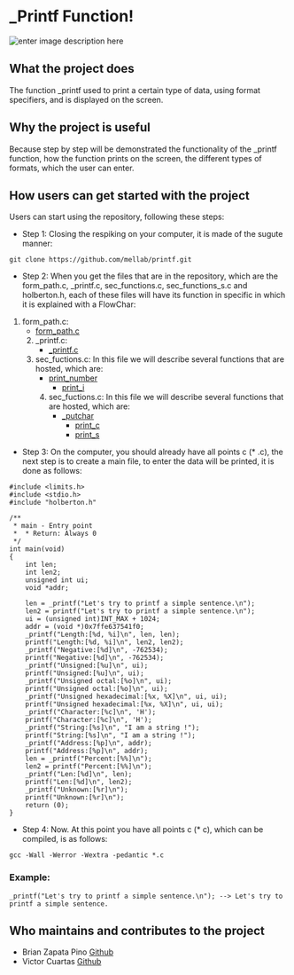 # _Printf Function!
![enter image description here](https://www.holbertonschool.com/holberton-logo.png)

## What the project does
The function _printf used to print a certain type of data, using format specifiers, and is displayed on the screen.



## Why the project is useful
Because step by step will be demonstrated the functionality of the _printf function, how the function prints on the screen, the different types of formats, which the user can enter.

## How users can get started with the project
Users can start using the repository, following these steps:

 - Step 1: Closing the respiking on your computer, it is made of the sugute manner:
 
`git clone https://github.com/mellab/printf.git `
 
 - Step 2: When you get the files that are in the repository, which are the form_path.c,  _printf.c, sec_functions.c, sec_functions_s.c and holberton.h, each of these files will have its function in specific in which it is explained with a FlowChar:
  1. form_path.c:
      - <a href="https://viewer.diagrams.net/?highlight=0000ff&edit=_blank&layers=1&nav=1&title=form_path#R7V1Zl5s4Fv4t8%2BAz6ZxTPgghlsfUku701KQzJ92T5KmObGSbDgYP4CpXfv1IIBYtLlML4ODKUkFCAnSv7ncXXSkTeLHe%2FZrgzerfsU%2FCiWn4uwm8nJimaQGP%2FsNq7nkNQE5Rs0wCv6gDdcXn4AfhlQav3QY%2BSYWGWRyHWbARK%2BdxFJF5JtThJInvxGaLOBTfusFLolR8nuNQrf0S%2BNmqqHVNp67%2FjQTLVflmYPMRr3HZmI8kXWE%2FvmtUwasJvEjiOCuu1rsLEjLqlXT58uH%2BS3j93f719%2F%2Bk%2F8N%2Fnf%2Frz4%2F%2FPSse9v4xXaohJCTKnvzo32%2F%2F3r7fQYiw%2BzX1rz9creOzM1jS5xaHW04xPtrsviQh8SlFeTFOslW8jCMcXtW150m8jXzCXmTQUt3mOo43tBLQyr9Jlt3z6YG3WUyrVtk65Hcr2rJC8QHsrRILD4yft0vjbTInD7SDfBriZEmyB4hTM5mKB4nXJEvuab%2BEhDgLbsWPw3yaLqt2NSvoBefGI5gOFb58ph%2BcKcypSc9Id7cKMvJ5g%2FPx31GRFsm8iKOM8wDQoZ0vQ5ymnGtplsTfKxkRmMJuL4IwvIjDOMlfC31EXN%2BqujXuuOYM2nbFxrZcuyVJRnYNmqqEL%2B%2B6fIpySHK5fN41xJtXrRqSbRnP55R2miCVVUOIUNdSY6tSo23n9CQ1el5Yr7xoPm9QCLMVXrxdxAnVq7TyH3mF8fGv6%2BuJaeM1A6polm4q4jUhbhWvZ9v0MLyJgEWx7j1eByGDid9IeEuyYI41IIjDYBnRwpzyhiR6JKSvDKIlLdl16c98MpxZGnDExF3MdeBoz10yW3QJjggI4KhDR2Bp4NF%2BAXjcjwfCLLiK%2FFc1Rk1rQ%2BSUp3JKx6ju9JjKqTFiZ0n2g%2BYfHFKR2cdhlx8NM9whFVn5lQ9psn9OTET%2F2iEdxfksoVfLLCcgV27FT7Uotd%2BjIV814tM1omULOAsdjUZEGqD1ugJac2yivd97bmGj2s%2BU7LzruyTB940GmziIsrTx5E%2Bsop4U1RNL5etIwZPHtacXxRfUk6IaytPniYo6H6LNltLyHeuZf14wMemzjbebG1xcbW5m9GcBHYYWYfKmvIUER6yzxv6mILJhl3Rq4DAkYbxM8Jo1J0lAx8gQQrz3qb5x0JQLdqSMGgIVNxYLYs%2B1uOE73oyPUIsHbWfyftyAYpgB6HDDBd1Y0noDzRsCJ8guyL7y7uz6G7ueIl663DVuXd6XhYiO92uz0OjFinW3vFT26xqTNJG%2FbvzmJ4ESkDwChB4GJbm9BVD3oKQLdhUQQ42AqASZG4pT8xVO3nB75pcGFNHXNptqbSblgTmunbM%2Fuh6l0bS3wd5373VDjTbYJWAVAdSbdHRY5dkOxLUv2QFW2aJ6QlCDVWafzqQ9uqDofrekhfsChnUmRxcVfR4zBg1Ruwovap%2BPlV%2FA65ONKHdO9EbUzEUW6tKIgraooqCLVGDqKhz5gCQK9J8lBH8fkTaoPNzj0QbqUsAYAQg4LRFoX8iiHwQCaqD3rWJBSdw5MPlxuimSN3J%2F7qikAbkyBMGpCkKlvSJgEOyIAdWizMjloUr4OSgPg5pHZplQ8MoO3nBQA0mTkqSxkHi8%2Fec3kZANSjwq9TXQGEmGRl87nUWoVSPpLqH0fAOKKGPJDnYNmr59M8w4269NflLDCiGZVTZqa1qhzsDrNJw7s7Vt5Q0KXqptFUzEgPxoLCvHlPwM4OksK12IvDtVjk5DGryW0gAH9TRMT412nDQ7TG9YS9dT2MHgZYLOgwm6nKaTRjoDujBezr5qvf7%2F8ijlSiEoZBoalKrWUpowVS64dcCH03AAYWuPwx1Ua0NjdOlWz%2BSHNyw%2FWrmAInShc4NevBhiDegRukByMiw4LWNRDcgydS4hcqZOV64GUm2rj7FCcEqMTDJh5XQyRrJgjsN3%2FMY68P1CgEga%2FMCz%2FFGMwnzFnD4XnTPm0mdRmUnrdJGuWAAlFujSqKGG%2FGZnuR9qBP0bScdJfLPcdFhGbC2V%2BLo1o86Ib6va%2BmSIb2lmfr%2FEV4Oz40UdKE58zxkWdWwV8Uc78S3TFSe%2B4w078U1XtYJGS31btnkMe2jqqzHwseKO7UgLEJqEgV5xhzrtpzP1PSACD%2FIGn%2FquQuk%2BE42r5OJvjTv6ROPJsTjMw8ZZoQEH4ViV5l1ndn9r3hsozZtHk44%2FzlF96J6A7OZNta0D%2F6JbPKq2ZiTxnKQtohwzPP%2B%2BzBn%2FxzYLg6gENzn6gdhvbbw2%2FzUpNo016otfXUZFkBjHdWzN0qtOS3WWSkiR%2B4S0lLTYVy3%2BDaalSjU5rhDt81eIeFdlB5u03VwWiwIrea%2BaN4%2FfxOKJL0L8RIL9u1g8%2FZd1uo2Fk%2FlUkiCBIWVBIqB6t%2F3mQHpqpsRY%2FStgQDGoZiNToX6vDhY0nGMyGGsTcSCD0WtvML4EOj8aVE1pEZvixcOgKndAxsMo7EnxF6l9VyCsmr%2FBOOFX0nG2pQJAr4lS0DBPCH7LwR5LfAsaal7UWKmPTEsgPtSEt%2FolPlCDi19WAaWUaeSaLD%2BM1A%2ByII7GyZIz2eLWLLBqXekOedIiUVA8hcYU2VBGQta7JTvJdroI4zu2Az2b4iiKM8y4edM83CYkC8bJEM9I%2BIlSPWc3vEyK0RbMIcnVLSl41Omaqya7Q3cijd1VZgcsGds2%2F4mEs%2FiuaRrmFfTGKk6CH3GU4TA34vx37AhfJh3siLZgrvCsPvX1SedM0ELjsJGeQsKafcb7j3BVmX6AyWXdM%2F39KmmiPL5E9veLgSr%2Bvho4gFLgxxGf80JxA9MU175RD0EAWM7yo0adhD%2BHFs%2BA2%2BmRN5Ja0IT4tLDUmVbQ7EP6WWFpz5E4Azu%2BlQQ89ZiufsAM2HsMlkeDmTTFgXzI2x40eznEUXdrnbbtCaHqDvRse5ot9gydkBaQFgqgodvVpRN2x%2BqMQ4%2FcRvRT6IGpaQuqYAo8eEAd5KXeDd5SPp58bFpPSsKQlISM7W2VBEAHtE3nSkINi56WknAMMRptlRQZTkmUb3tVEnkXFwCRQ0BV4w%2FJegcMauHL9aUjpvkxyg01YTjPURQQAElTHKeiKGXkyato%2FSgKTz43U56UbRWFJ7klltGzooCqf1x8IMtkuNngbPWGaoqU1TCoof%2B8bR7dkbdim355zlm%2Bf%2B4if95NGOTd9Glno1AyVQJRFe7Q2LlVZPSZWoYW6%2F8prOB%2F%2FR%2Buwav%2FAw%3D%3D">form_path.c</a>
      2.  _printf.c:
      	   - <a href="https://viewer.diagrams.net/?highlight=0000ff&edit=_blank&layers=1&nav=1&title=_prinft#R5Vltb9s2EP41BrIBNSzJku2PTeJ13bIuQ9qm%2BRTQEi1xoUWFouOXX7%2BjSOrFVBwnmWIgdYFGPJJH8Tnec3dUzztbrD9xlCV%2FsQjTnjuI1j3vvOe6o0kA%2F0vBRgmGk6ESxJxESuRUgiuyxVo40NIliXDeGCgYo4JkTWHI0hSHoiFDnLNVc9ic0eaqGYqxJbgKEbWl1yQSiZKO3VEl%2Fx2TODErO8FE9SyQGax3kicoYquayJv2vDPOmFBPi%2FUZphI7g8v15801vbgLPv3xT36Pvp3%2B%2BfXL9w9K2W%2FPmVJugeNUvFj1Zut9Z1scbX98Pb%2B%2Fn4ym%2FpZ8cLUxHxBdasD0ZsXGIIgjAFQ3GRcJi1mK6LSSnnK2TCMs1xlAqxpzwVgGQgeE%2F2IhNvp0oKVgIErEgupetaZcaMdoT%2BxYj8vZkod4zzhPHzzEYyz2wVHZFfwBswUWfAMTOaZIkIfm2yF9MuNyXIU%2BPGgDPMPOnmWLK3hjyx4V2hK6VUIEvspQsf8VuHAT2TlLhYbdgZ2dxhTluTZULji7K71Cji6PuOyeE0rPGGW8WNaLfDyOhuW0Ws%2FYnXlBUJrxUKs9YC7wugapjbvpHWsX1BzkjHR7VfNoLUpqzjwcvN5Sredk8t68pnWXwYFeM34jp2ld3Hl3DPYqWzjeMY0RWLaYMw6BFGSyKSWDL98uLmxOS9hitswP4LMmKc3HIQ7DNlKajf2hPygtY5HNobZ5nJQ8v0FKnm%2BTUklUdVbyu2KlsYU%2Bx2LJU5CdDH4poWgNJYNnQ48diAijNugnwchDQZfQB814MGyD3n3LgGCy3Rr2N5D17uINOIgmqIiSOIXnEPDAgN%2BpRItA%2BvpRdyxIFCmKwjnZolmhSlorYyQVxT78055%2FLnUBK%2BU61neIvut4TfQdx0J%2F2AK%2B2xn4o58iBDiHZrFOcNSAbKexVPO%2FLN%2F44jaDyurEBIYzufUMh%2BoJtdIUpKWZfMw4C3F%2BQJSYofAuLgz691JQkhqX2I0evvzXRmFB8dP5c02ufh06l7dDbZ7v9n3Lvdygjdz8riz6c6S7zsE51nETXjvJekC3OI1OtPMEVMaYGRSOQSyKwGGSAPqekoCh98IkIOgsDtkJ2DSN9uB9SP3%2BwiK8e7x93%2Balt8Xb9Y5BQ3hNxA85ve%2Fr1k2t53ytNReNjWmksN%2FaJNm8qfdV04qWmdc15RlzPUl5R80oXDu5NiyXZyg1PPc5zZbC5Bi5SStMcmxmwBvUJ9l02aYaMm3QR1%2BrBniaklyqQvtUPZb9II4oxZTFHC1kAYA5AYBl1dDsu6w6nqaXNTaX9m0J0hwH7eV1NJrMBp2W18Nmee220bv%2FpnTjP50GNa9U3SbYxpCLdSw%2FtfTnlK3CBHHRR2nKBHgSS2%2FdWlFI8VyeCIpmmF5CaScHgJirzaoKEPPpA1aFYKdF305eOrGt0WqMrnJS186C9gYDTGdsVY8DhQA6EsbJFpJ8RAv2jT7Kb04gD%2BVFOQktC6r78UYgqIWBKig8EgigUXPPtyF5v92yT5jOyA7meL3CJVNsaQoab9Tux0aFen89qzoVlqLy%2FqD6CNAf1H4mGzB6VUyz9IJ90aY2TF%2BjPPr%2B1rLDxmc2eFAaq6NcQvyK023faKiXus04PMxPQpYWcUTSB%2Fz5tV5N9%2Fv91jz%2FfVw%2B7X4KctrqY2fy%2F9w%2FQbP6vquMW30k96b%2FAQ%3D%3D">_printf.c</a>
	   3. sec_fuctions.c: In this file we will describe several functions that are hosted, which are:
	       - <a href="https://viewer.diagrams.net/?highlight=0000ff&edit=_blank&layers=1&nav=1&title=print_number.drawio#R7VrbUuM4EP2aFPAQyvc4j0DCMAM7yxYzy%2FJEybZie5Etj6yQhK9fyZZjK3IuXJLUkOWBklqyLt06p7uldMyLZPqFgCz6AwcQdQwtmHbMQccwen2H%2FeeCWSnQHccsJSGJAyGrBXfxCxRCTUjHcQBzqSPFGNE4k4U%2BTlPoU0kGCMETudsII3nWDIRQEdz5AKnS%2BzigUSl1jV4tv4JxGFUz606%2FbElA1VnsJI9AgCcNkTnsmBcEY1qWkukFRFx5lV7uv87u0c2T8%2BXbX%2Fkv8PP8%2Bsf3v7vlYJev%2BWS%2BBQJT%2Buahh%2Fnj98fzW2A9hVFydZnGD0831dDPAI2FvsRe6axSIAyYPkUVExrhEKcADWvpOcHjNIB8Go3V6j43GGdMqDPhv5DSmTgcYEwxE0U0QaK1nJNPtGCzNRsW%2FXI8Jj5c0U%2BcWApICOkKbdRWZXCAOIGUzNh3BCJA42d5cUCcy3Der9Y9Kwj1v8LKpmKKO7Zgqtij1jZX3SSKKbzLQLH%2FCYOwrNkRTqlQu862dh4ikOfCUDkl%2BGkOCt57fsJ58yhG6AIjTIppzcCGbmDNP2u0uIZnOs7cjJta7RkSCqcNnaqKr1odgUDBQa6oTmo86xVIowaWLe39pmpHjXEQsHFU2LxMvo26V9c%2Fr%2Fu%2FPJteR659O%2BhaO4JNuy3sQ7VFuzp2ZYxVq2zYIu1wZDog4cQU0kJTWhUbNFktwok3ztczmsxRjN4uQRIjzgxXED1DGvughfcAisOUVXxmDUjayY9NGachqzl17Udh%2Fq6l8uHI9aHvt%2FGh59qWrW2RDy1N5sNWQtRaCNH9AEJs34IaRwzT4H%2FXxTQum8rU9u67er8dPb6DzcSntzhm08ytwvApWcWyLHmIko7FV82YemGgeW5QIXFxoJKvlYHOCAGzRreMd8iXL7hva60LXrauxf6G3J8VyhXUx2iu3I1O1vIwQOIAn5M%2FL2l64QY492eErfQxHSceJMfpiXIYGZAzXswI9mG%2BgUPwgP8UFgf0zzFFcQor%2Fljg6xF02vk66PU9bZt8bdoLx81sIYH%2BLklANdVvRwpyzLQ8ndsgZjJ3FDKtWmTDFF%2FTbMyWe8a%2FLECdFrpyEI%2BePMJKRRxVttUQq09wG5oAAQhBhEMCEtYxgyRm6%2BehkNx2WzesddDxFFYXPu8BnAKkt%2FuFJQmj3tvQ6zrbApwaGH9GwG16z2LvE3C6irgDscXylG1ftlDvvKR8EYl8sZakXp618dzG6eNbs7gtkJS7Potzt5TEtRqjfxC4sDfkKHefuFDvtNK5n%2B8WEcFaQEh2eB0ooM4y5l4bKPpOzwTODj23Zezbc%2FcUUzzAXFE3UwOVdarcOHFlxT5AZ6IhiYOghAzM4xfgFUNxY4lkkI1rn3fsAR%2BLoSSvA61tKZ8lIZLyzZ6pKN9q0b2xLd27iu4fWWjsR4AcH3WPTlYGvPtKH7ePCdveNyZarvu%2B48%2BJCVNf8NLVg3hD%2BeYuMaGrMdOnJSRr4Rpr74SkH0Yep1tqkLTi3n9vmZx6jTX3D8dlIsECKU3XTjrV7eORdjBuw%2B4tgKft6aEtwdje04Pqz1VDSC87hvL2V1gpmYb8x0qnI4Qn3Nr0FKQppuzI4fSx%2BdyH4IizIAIeRLeMsXgHJiblZktig2T4DEt%2B22pw5ajcZbc5bXtb2n9lfgeRhydN2ioErCHCJH7BKQWIC9PgjP9KizsW%2FkAX%2B0uea3kFTmP6j6A9Xn7g5VNb1AbTRtNg1qg0LiUH2i74b0nyt8Z0leydr1OmJQNXX4zjNn%2BdMqWBXO1Ua%2FxVrR%2F8VrU4qy39LO3dT0%2BtBqscfuNsl2uSXpvEbXqrA%2FgU8ZLhyg9NhnFqq5z%2FQRETq9a%2FfSwNWf%2BC1Bz%2BBw%3D%3D">print_number</a>
	       	  - <a href="https://viewer.diagrams.net/?highlight=0000ff&edit=_blank&layers=1&nav=1&title=print_i#R3Vhpc9s2EP01mnEyEw0Pk7Q%2BSrKSpnVbe5zGzScNSEIkapCgQejyr8%2BCBC%2BBOuxazTTyWCIeQBxv9%2B0uObCnyeYTR1n8OwsxHVhGuBnY1wPL8kYufEtgWwKm69olEnESKqwB7skzVqCh0CUJcd4ZKBijgmRdMGBpigPRwRDnbN0dtmC0u2qGIqwB9wGiOvpAQhGX6JXlNfgvmERxtbLpjsqeBFWD1UnyGIVs3YLs2cCecsZEeZVspphK8ipeHj5vH%2BjNo%2Fvp17v8Cf01%2Be3LH18%2FlJN9fMkt9RE4TsWrp34c39zd3q2%2FfH2Ix%2F7s6Sn7aHz7oFhYIbpUfKmzim1FIA6BT9VkXMQsYimiswadcLZMQyyXMaDVjLlhLAPQBPAfLMRWOQdaCgZQLBKqess15UI7NjtyYDUuZ0se4APjlMcKxCMsDrDh1lYFOWCWYMG3cB%2FHFAmy6m4OKb%2BM6nEN93Ch6H%2BBlW3NFPewYaHZo2FbUreOicD3GSrOvwYJd5ldsFQo2k042iSiKM%2BVoXLB2WMtCjm69nDZvSCUThllvFjWDh18FV7Wt7V6rizfdt3ajKdabYW5wJsWpzrxVe%2BVUqCKQVVz3dKzguKWlC%2BNf2%2BpXjfRLaUZqcut1TUK0JzJcckmkjF3uKBsHcRg6yFKUybA11g6l%2FcgSqIUBlK8gDNNKPIxvWU5kQMA5uVZJxkjqcB8tgLe846kNI5PNc9eW1iuTr7TQ77rnIn8y5dFLEx9tm4HqwKAjphx8gzqQFSCaTiWuQbwQCqEBJrFSmHIBt4Q8bcSibz%2BJq%2BHjmpdb1pd19tW4xZzAhxgrrA3jHr73VQ35BHDVdjJQU%2BtcCudsPET2%2FY6mjXdHTWW21d3tdPWzkR1%2Bq3FPzRaH8vuTlvGeG1asC7atoYVksn3b393VaeTW%2BGinLBx45rg13u2o3n2isEN4BEc9jYnFys0pySXu4R2xAfWtLyE7%2FfZPHhX%2B1RLCyB%2F0fXlKqgEOC18cSKDBIGCaaw6EhKGZV7HOXlGfjGVUcWZgkBnMnCu5VyQynOVXs4ZdEZda1jW0NGikDnq8WbrXDnANDVr%2Fc8rp%2F0V0QmVk2n0G%2FDNS6dDu2zZ4nOaLWG%2F44HlokTWRKmfy59SLUHBnEulMnzQkRuJuo%2FAfzEHTDeHY190tdYrsiqhA%2B2IUkwZ5PVECqYV8Tt9rVRwtIIjG1w9Vpl6WbZYYDcI%2Bsqy0Bv5hnFGVZqWV8mwCvKeXhyYV05PdXA2WZ5Qm%2F0Esqwero%2Fr0vqRuqy22bJGUMurzGrpMvExvyDvJG4BcYZ5UGGcBVg%2BwRyTjY%2BCx6iw459LQUm6Tz6O%2FOuTj1t81CNUCy8%2F55TV5U6y6xOV21dyn01Uenz9KUVlnSoq54eKytKs8f6iKP8qZclisJZT0Cenri2OZqCOZLAZOtjrk8zI9WzknlMablcads%2FDqGn9p9LQi%2FZZGh7g%2B5R3Nq988fL2fNs7ocj29LLb66Hbfjnd0GzepJZPVM37aHv2HQ%3D%3D">print_i</a>
		   4. sec_fuctions.c: In this file we will describe several functions that are hosted, which are:
		       - <a href="https://viewer.diagrams.net/?highlight=0000ff&edit=_blank&layers=1&nav=1&title=_putchar#R1VfbctowEP0aZtLOhPElNvAYLk0vaZtM2qR9YoQtbDVCcmQZQ76%2BKyTfMCQhDQ%2FlwSMdrW5n96yWjjtarC4ESuKvPMS041jhquOOO47TG%2FjwVcBaA7bvuxqJBAkNVgE35BEb0DJoRkKcNgwl51SSpAkGnDEcyAaGhOB502zOaXPXBEW4BdwEiLbROxLKWKN9p1fhHzGJ4mJn2x%2FokQUqjM1N0hiFPK9B7qTjjgTnUrcWqxGmiryCl7tP6zt6ee9ffL5OH9DP4Zcf325P9WIfDplSXkFgJl%2B99IxdxOfXJL99YLfTWS%2FMBufZqbnrEtHM8GXuKtcFgTgEPk2XCxnziDNEJxU6FDxjIVbbWNCrbC45TwC0AfyDpVyb4ECZ5ADFckHNqN5TbbTls2cubOxSnokAP2FnIlYiEWH5BBv90qsgB8wXWIo1zBOYIkmWzcMhE5dRaVdxDw1D%2FwFedluuuIEDy5Y%2FKrYVdXlMJL5J0Ob%2BOUi4yeycM2lot%2BFqw4iiNDWOSqXg96UolHUZ4Wp4TigdccrFZls39HA%2FPCun1Ub6zsz1%2FdKNL%2FXaEguJVzVO28QXo75RoMlBfdPNa3o2UFyT8pn1757aGSZnz4umya3TdArQnCi7xSpSObc7pzwPYvB1FzHGJcQaZ1M1B1ESMTCkeA53GlI0w%2FSKp0QZACz0XYcJJ0xiMVkC72lDUi2OX%2Bqevb4oWa2R7%2B0g3%2FeORL53WMbCdMbzerLaADAQc0EeQR2IKpCF5%2BqtATxQCiFBy2NaGKqDV0T%2BMiJR7d%2Bq3fVMb7yqDY3Xtc4VFgQ4wMJgb5j19odp25HPOK7AXpz0zA5XKgirOHHtXkOzpYaLJfTxzaz6s7W1kGNti79r1X6O21xW5%2FjWsuBdtK6ZbSST7j%2F%2B9q5e422Fhl6wCuOS4NdHtt%2BK7CWHCRARAs42JSdLNKUkVaeEfiQ6zkg34fs%2BmQbvypiqaQHkL5uxXCSVALNNLA5VkiBQMJ2bgQUJQ%2F2u45Q8otlmKavIMxsCvWHHG6u14ClPzfNyzKTTa3rDcbpeKwvZgx3R7BzrDbDtlrf%2B88ppf0X0gsrJtnY78M1Lp6dOWfOFwDITDLCTXECBdGJrsXQcHy1UiaS%2FgUbtdzulUzzTieABVlXTc8XWDAX30cal3zNJCStksVVJzefYD4JdlVTYG8ws64hCsi2vmZW99mu%2BU0fe0XRktXw3YWHLF4cVva%2BsXN%2Beb9c72%2BK7tyNz9f024e7h9RN0qz%2Bj%2BlGq%2FtK7k78%3D">_putchar</a>
		       	  - <a href="https://viewer.diagrams.net/?highlight=0000ff&edit=_blank&layers=1&nav=1&title=print_c#R5Vlrb9s2FP01BrICMfSwJPtj7Hhdt2xNkG1pPxm0REtsKFGl6Fd%2B%2FS5F6mXJsZPWDpA5gEMeUnyce8%2B9FN2zJ%2FHmI0dp9CcLMO1ZRrDp2dc9y%2FJGLnxLYKsA03VthYScBBqrgHvyhDVoaHRJApw1OgrGqCBpE%2FRZkmBfNDDEOVs3uy0Ybc6aohC3gHsf0Tb6QAIRKXRoeRX%2BGyZhVMxsuiPVEqOis95JFqGArWuQPe3ZE86YUKV4M8FUklfw8vBp%2B0BvHt2Pv99l39E%2F4z%2F%2B%2FuvfSzXYry95pNwCx4l49dCxl14OPqPxZerN7m7Q18n3b3eXjhp6hehS86X3KrYFgTgAPnWVcRGxkCWITit0zNkyCbCcxoBa1eeGsRRAE8BvWIitdg60FAygSMRUt6o55UQ7NjuwYd0vY0vu42f6aY8ViIdYPMPGoLQqyAGzGAu%2Bhec4pkiQVXNxSPtlWParuIeCpv8FVrZbpriHBYuWPSq2JXXriAh8n6J8%2F2uQcJPZBUuEpt2ErY1DirJMGyoTnD2WopC9Sw%2BXzQtC6YRRxvNp7cDBw2BQPlZrGVpz23VLMx5rtRXmAm9qnLaJL1o9rUAdg4a6uq70XPSIalIeGD9uqU43MVuWahmpya3VNArQnMp%2B8SaUMbe%2FoGztR2DrPkoSJsDXWDKTzyBKwgQ6UryAPY0pmmN6yzIiOwDM1V7HKSOJwHy6At6zhqRaHB9rnr22KFmtke90kO86JyLfelnEwnTO1vVglQPQEDFOnkAdiEowCa5krgHclwohfstiShiygjdEfNEikeWvstx3dO16U2u63tYqt5gT4ABzjf3EqLffTduGPGC4Ajs66OkZbqUTVn5im15Ds6a7o0a1fP1UPW3tDGQZu%2BLvG7WPZTeHVTG%2BNSxYF21r3XLJZPuXvzur08itUFADVm5cEvx6z24ngBWDB8AjOKxtRi5WaEZJJlcJ9ZD3rIkqwveHdOb%2FUvpUTQsgf9H05SKo%2BDjJfXEsgwSBA9OVbohJEKi8jjPyhOb5UEYRZ3ICnXHPuZZjQSrPdHo5ZdDZSQCW1XdaUcgcdXizdaoc4L23g9P%2BA9ERByf3TAen5xZZM8WnJF3Ccq96lotieSJK5pn8J5OsFAvJqXOpVMYcEDcUXdop8jTQiSjFlEG6jqUOaoG80VaL8AcPZmSDi7cls33aWiyw6%2Ftdp63AG80N44RiMwdOM3I77YxvWuc8b43%2BF1pzj9Ta8C215rZMQaCalwCcwdovfJWXCq11ZqWmMQ5KpSENbMKriNcljZHr2cg9ozSsN5eGecS7yDvQxvBIbZhGt%2F3OI45hyxZrDp59YSpFlNlIfROFmp0CKVMPZz6Wb%2ByHRDJH%2FmOY2%2FHzUlCS7MsrjvzrEo%2Bbf%2FSVQQ1XnzOKyrbfXFTtE8V7FFVxQ3tYVdZbqqpYZs0aHy7y150i8ciXn1xfY6mnd5xvBsaR0rBPJo329cs0CZ7h%2B5g7yldeNP58vm2r%2BZ5pj5x%2B8XNHjXK3i%2FFh33v5lRdUq98P1D1C9SuMPf0P">print_c</a>
			     - <a href="https://viewer.diagrams.net/?highlight=0000ff&edit=_blank&layers=1&nav=1&title=print_s.drawio#R7VpbU9s6EP4t5yEzlJkyvsSO80golLaclg7toX1iFFtxdJCtVFZIwq8%2FK99tiSRcHGbCYRiQVrJk7erbXX1yzz6Jlh85mk3%2FZgGmPcsIlj37Q8%2ByBkMX%2FkrBKhOYrmtnkpCTIJdVgityj3OhkUvnJMBJo6NgjAoyawp9FsfYFw0Z4pwtmt0mjDZnnaEQK4IrH1FVek0CMc2knjWo5OeYhNNiZtMdZi0RKjrnK0mmKGCLmsg%2B7dknnDGRlaLlCaZSeYVerj%2BtrunFrfvx8%2FfkD%2Fo5%2BvLj6z%2Fvs8HOHvNIuQSOY%2FHkodn408foy%2FvBbXT66XYaju%2Bvz86Koe8Qnef6ytcqVoUCcQD6zKuMiykLWYzoaSUdcTaPAyynMaBW9blgbAZCE4T%2FYiFW%2BeZAc8FANBURzVuzOeVELZttWHDeL2Fz7uM1%2FfIdKxAPsVijjcqqAAfMIiz4Cp7jmCJB7povh%2FJ9GZb9Kt1DIVf%2FI6xsK6a4ghcWij0qbUvVLaZE4KsZSte%2FAAg3NTthscjVbsLSRiFFSZIbKhGc3ZagkL3LHS6bJ4TSE0YZT6e1Awd7Qb98rNbiWWPbdUszbmu1O8wFXtZ0qiq%2BaHVzBOY%2ByMuriwrPZgHSaQ3LfeP5ptLuE%2FdNoMbdEjX2jlCjndx6Gx5MYwv9eA8gaTcuTMVF1HNGpOdA0fgrlRhff15cqD5tyqLxPNnsz5oeCpzbGYoIlX7hHNM7LIiPNF4PURLGUPHBGJjrXR9MSeIQam5V%2B5Fa%2F31f4w0R9ia%2Bzhu6vofHkw69oWM4DW9oDTTu0NC4Q%2B8F3OGaTdew%2B2kc%2FB%2B4LNdrBi5r%2BNqRyxzsm7v0r%2Bjn%2B9vv5%2BfHZ8NrfuGLy9%2FfALHbuUt3R95y3UvWTEGgmnlJQ7FKU%2Beb0NOEADYBBAMdBIbuwEZdQsDutyHgKBAYahBgd4UAq%2F8aGx60yle%2F5PNHTlH9nQ%2BXVj4sG7VVXusaKKazI6Skjx5zjla1DjNGYpHURr6UgmrzeIPm5nGc1hF3Q39rQ3%2FHcdb1h0L2xtVuK5f%2BdNgXKm%2FifpT%2B7gfm2xmKY2%2BZoXQX9vbulPAwf7HFic3cFdGx7i1rtrhDN5QkEpjgDFwKrz4acyiFspQhlvTsY7XNnyIoG4dREThdFElYxONE%2FoNxQRUHMCi8qSE7H74rzVAzPaSPM1kEQyBKMWUhRxF0nGFOYM3yyNBsu6waNsNyiQtaVAPTyQS7vvYgEQyGY6OKAQr8tt03D9MqVtNbljRLDaaWDqZuVzDdu%2BT0Yb6kidI1geK1UKrSkW10LThs%2FAMzA1eKQBnCAKmpwMyQ1kbs4cHsxn9X5rmHUCufNHXY3AAvlMyyW4MUZ88Igy%2BPr3YY7BtbhsFS%2BOJG9RSj%2FsaJonLQg2hpuU2gSG0RH9HjvCEiQZChDyfkHo3ToST%2B8hQPxnVGkgeCsQBwSeUPu9K%2B1fJutoYm6WuUb3Wl%2B6Gi%2B69sT1U%2FGDRUb3nqmc%2FepepNdd%2FvY2AxNfnfw8zDqzH2av73Voyh7zh8TWuYqjWKZDoN0M%2Bj69vJrudjfbI79py%2B02my26ZiNeHA0%2FiklyDN15hdq3iJEPfPXH5XMDqI5%2FRdVdVlSDthCTqwSOtWt29q0iMdOd7Z8aNwRG8gRLtWi%2FnyvNcN0ZbKiimab977WMrNYHqGj5ah%2FJDpaELZQp74xRGKYybAlbL4pn4ZSPFE2pGiMaaXoHPZAcQ8W2xmGsxP73BmoU4TpuKbqpr2Hd3Od7rS%2FiO%2FaMB0zBb1cJwKoGHKOLlnsUA0pbKDY%2FkFl4SGvL4jvmKy7NYuZciXRPzKYSHLKTuekeVQq%2BhxWVnVKjUq5qUZ8zUbVTXlBtMVsscR5gpj3b5OMdvOMHv%2F%2FCnrYeobhmoM5BlHRu2naC2GzbIYZdjHEvrtWV%2BYb9cbTMcqtXhCBiPAHuHwsjfJQYOOlFxGtobDlLnQBOC9iAjlLVwREawj9dRm6lKkJ8QEqFbfTWaGrr4%2BtU%2F%2FAw%3D%3D">print_s</a>

 - Step 3:  On the computer, you should already have all points c (* .c), the next step is to create a main file, to enter the data will be printed, it is done as follows:
````
#include <limits.h>
#include <stdio.h>
#include "holberton.h"

/**
 * main - Entry point
 *  * Return: Always 0
 */
int main(void)
{
	int len;
    int len2;
    unsigned int ui;
    void *addr;

    len = _printf("Let's try to printf a simple sentence.\n");
    len2 = printf("Let's try to printf a simple sentence.\n");
    ui = (unsigned int)INT_MAX + 1024;
    addr = (void *)0x7ffe637541f0;
    _printf("Length:[%d, %i]\n", len, len);
    printf("Length:[%d, %i]\n", len2, len2);
    _printf("Negative:[%d]\n", -762534);
    printf("Negative:[%d]\n", -762534);
    _printf("Unsigned:[%u]\n", ui);
    printf("Unsigned:[%u]\n", ui);
    _printf("Unsigned octal:[%o]\n", ui);
    printf("Unsigned octal:[%o]\n", ui);
    _printf("Unsigned hexadecimal:[%x, %X]\n", ui, ui);
    printf("Unsigned hexadecimal:[%x, %X]\n", ui, ui);
    _printf("Character:[%c]\n", 'H');
    printf("Character:[%c]\n", 'H');
    _printf("String:[%s]\n", "I am a string !");
    printf("String:[%s]\n", "I am a string !");
    _printf("Address:[%p]\n", addr);
    printf("Address:[%p]\n", addr);
    len = _printf("Percent:[%%]\n");
    len2 = printf("Percent:[%%]\n");
    _printf("Len:[%d]\n", len);
    printf("Len:[%d]\n", len2);
    _printf("Unknown:[%r]\n");
    printf("Unknown:[%r]\n");
    return (0);
}
````

 * Step 4: Now. At this point you have all points c (* c), which can be compiled, is as follows:

`gcc -Wall -Werror -Wextra -pedantic *.c`

### Example:

    _printf("Let's try to printf a simple sentence.\n"); --> Let's try to printf a simple sentence.

## Who maintains and contributes to the project

 * Brian Zapata Pino <a href="https://github.com/brian-1989">Github</a>
 * Victor Cuartas <a href="">Github</a>
